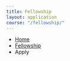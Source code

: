 ```yaml
---
title: Fellowship
layout: application
course: "/fellowship/"
---
```


<ul class="breadcrumb">
  <li><a href="/"><i class="icon-home6"></i>Home</a></li>
  <li><a href="{{ site.data.routes.fellowship }}"><i class="icon-home6"></i>Fellowship</a></li>
  <li class="active">Apply</li>
</ul>